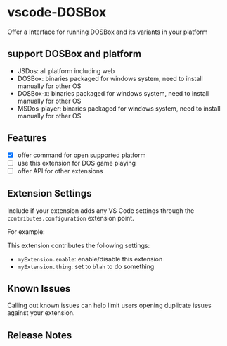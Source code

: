 # vscode-DOSBox

Offer a Interface for running DOSBox and its variants in your platform

## support DOSBox and platform

- JSDos: all platform including web
- DOSBox: binaries packaged for windows system, need to install manually for other OS
- DOSBox-x: binaries packaged for windows system, need to install manually for other OS
- MSDos-player: binaries packaged for windows system, need to install manually for other OS

## Features

- [x] offer command for open supported platform
- [ ] use this extension for DOS game playing
- [ ] offer API for other extensions

## Extension Settings

Include if your extension adds any VS Code settings through the `contributes.configuration` extension point.

For example:

This extension contributes the following settings:

* `myExtension.enable`: enable/disable this extension
* `myExtension.thing`: set to `blah` to do something

## Known Issues

Calling out known issues can help limit users opening duplicate issues against your extension.

## Release Notes

